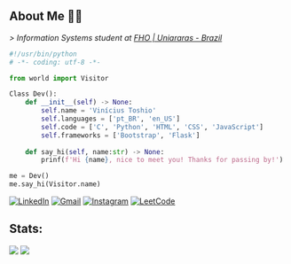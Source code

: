 ## About Me 🧑‍💻 
*\> Information Systems student at [FHO | Uniararas - Brazil](https://www.fho.edu.br)*



```python
#!/usr/bin/python
# -*- coding: utf-8 -*-

from world import Visitor

Class Dev():
    def __init__(self) -> None:
        self.name = 'Vinícius Toshio'
        self.languages = ['pt_BR', 'en_US']
        self.code = ['C', 'Python', 'HTML', 'CSS', 'JavaScript']
        self.frameworks = ['Bootstrap', 'Flask']
    
    def say_hi(self, name:str) -> None:
        prinf(f'Hi {name}, nice to meet you! Thanks for passing by!')

me = Dev()
me.say_hi(Visitor.name)
```

[![LinkedIn](https://img.shields.io/badge/LinkedIn-0077B5?style=for-the-badge&logo=linkedin&logoColor=white)](www.linkedin.com/in/vtoshioahayashida)
[![Gmail](https://img.shields.io/badge/Gmail-D14836?style=for-the-badge&logo=gmail&logoColor=white)](mailto:vtoshio2004@gmail.com)
[![Instagram](https://img.shields.io/badge/Instagram-E4405F?style=for-the-badge&logo=instagram&logoColor=white)](https://www.instagram.com/vtoshio_) 
[![LeetCode](https://img.shields.io/badge/-LeetCode-FFA116?style=for-the-badge&logo=LeetCode&logoColor=black)](https://leetcode.com/u/vtoshio_/)

## Stats:

<div style="display: inline; text-align: center; ">
  <img src="https://github-readme-stats.vercel.app/api?username=vToshio&hide=contribs,prs&theme=dark"/>
  <img src="https://github-readme-stats.vercel.app/api/top-langs/?username=vToshio&layout=compact&theme=dark"/>
</div>

